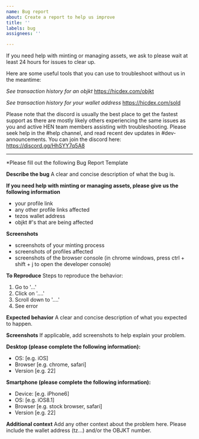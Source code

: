 ```yaml
---
name: Bug report
about: Create a report to help us improve
title: ''
labels: bug
assignees: ''

---
```


If you need help with minting or managing assets, we ask to please wait at least 24 hours for issues to clear up. 

Here are some useful tools that you can use to troubleshoot without us in the meantime:

*See transaction history for an objkt*
https://hicdex.com/objkt

*See transaction history for your wallet address*
https://hicdex.com/sold

Please note that the discord is usually the best place to get the fastest support as there are mostly likely others experiencing the same issues as you and active HEN team members assisting with troubleshooting. Please seek help in the #help channel, and read recent dev updates in #dev-announcements. You can join the discord here: https://discord.gg/HhSYY7q5A8 

-----------------------------------------------
*Please fill out the following Bug Report Template

**Describe the bug**
A clear and concise description of what the bug is.

**If you need help with minting or managing assets, please give us the following information**
- your profile link
- any other profile links affected
- tezos wallet address
- objkt #'s that are being affected

**Screenshots**
- screenshots of your minting process
- screenshots of profiles affected
- screenshots of the browser console (in chrome windows, press ctrl + shift + j to open the developer console)

**To Reproduce**
Steps to reproduce the behavior:
1. Go to '...'
2. Click on '....'
3. Scroll down to '....'
4. See error

**Expected behavior**
A clear and concise description of what you expected to happen.

**Screenshots**
If applicable, add screenshots to help explain your problem.

**Desktop (please complete the following information):**
 - OS: [e.g. iOS]
 - Browser [e.g. chrome, safari]
 - Version [e.g. 22]

**Smartphone (please complete the following information):**
 - Device: [e.g. iPhone6]
 - OS: [e.g. iOS8.1]
 - Browser [e.g. stock browser, safari]
 - Version [e.g. 22]

**Additional context**
Add any other context about the problem here.
Please include the wallet address (tz...) and/or the OBJKT number.
